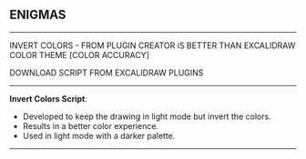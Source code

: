 


## ENIGMAS
----


INVERT COLORS - FROM PLUGIN CREATOR 
					iS BETTER THAN EXCALIDRAW COLOR THEME [COLOR ACCURACY]

DOWNLOAD SCRIPT FROM EXCALIDRAW PLUGINS

----

**Invert Colors Script**:

- Developed to keep the drawing in light mode but invert the colors.
- Results in a better color experience.
- Used in light mode with a darker palette.

----